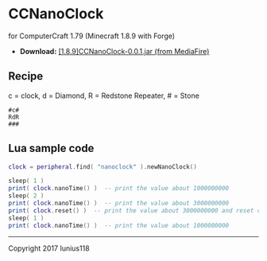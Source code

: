 # CCNanoClock
for ComputerCraft 1.79 (Minecraft 1.8.9 with Forge)


+ **Download:** [[1.8.9]CCNanoClock-0.0.1.jar (from MediaFire)](http://www.mediafire.com/file/pkijebnn90kczp1/%5B1.8.9%5DCCNanoClock-0.0.1.jar)

## Recipe
c = clock, d = Diamond, R = Redstone Repeater, # = Stone
```
#c#
RdR
###
```

## Lua sample code
```Lua
clock = peripheral.find( "nanoclock" ).newNanoClock()

sleep( 1 )
print( clock.nanoTime() )  -- print the value about 1000000000
sleep( 2 )
print( clock.nanoTime() )  -- print the value about 3000000000
print( clock.reset() )  -- print the value about 3000000000 and reset clock
sleep( 1 )
print( clock.nanoTime() )  -- print the value about 1000000000
```

___
Copyright 2017 Iunius118
